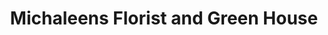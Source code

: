 ---
title: "Michaleens Florist and Green House"
url: /ithaca/michaleens-florist-and-green-house/
shop: florist
---